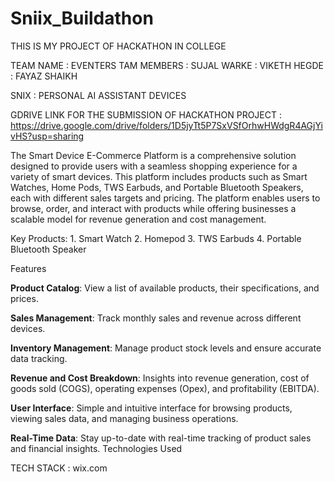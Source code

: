 # Sniix_Buildathon

THIS IS MY PROJECT OF HACKATHON IN COLLEGE

TEAM NAME : EVENTERS
TAM MEMBERS : SUJAL WARKE
            : VIKETH HEGDE
            : FAYAZ SHAIKH


SNIX : PERSONAL AI ASSISTANT DEVICES


GDRIVE LINK FOR THE SUBMISSION OF HACKATHON PROJECT : https://drive.google.com/drive/folders/1D5jyTt5P7SxVSfOrhwHWdgR4AGjYivHS?usp=sharing


The Smart Device E-Commerce Platform is a comprehensive solution designed to provide users with a seamless shopping experience for a variety of smart devices. This platform includes products such as Smart Watches, Home Pods, TWS Earbuds, and Portable Bluetooth Speakers, each with different sales targets and pricing. The platform enables users to browse, order, and interact with products while offering businesses a scalable model for revenue generation and cost management.

Key Products:
            1. Smart Watch
            2. Homepod
            3. TWS Earbuds
            4. Portable Bluetooth Speaker
            
            

Features

**Product Catalog**: View a list of available products, their specifications, and prices.

**Sales Management**: Track monthly sales and revenue across different devices.

**Inventory Management**: Manage product stock levels and ensure accurate data tracking.

**Revenue and Cost Breakdown**: Insights into revenue generation, cost of goods sold (COGS), operating expenses (Opex), and profitability (EBITDA).

**User Interface**: Simple and intuitive interface for browsing products, viewing sales data, and managing business operations.

**Real-Time Data**: Stay up-to-date with real-time tracking of product sales and financial insights.
Technologies Used

TECH STACK : wix.com











